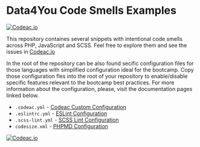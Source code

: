 # Data4You Code Smells Examples 

[![Codeac.io](https://static.codeac.io/badges/2-474463728.svg "Codeac.io")](https://app.codeac.io/github/michal-simon/data4you-code-smells?utm_campaign=data4you-examples)

This repository containes several snippets with intentional code smells across PHP, JavaScript and SCSS.
Feel free to explore them and see the issues in [Codeac.io](https://app.codeac.io/github/michal-simon/data4you-code-smells?utm_campaign=data4you-examples)

In the root of the repository can be also found secific configuration files for those languages with simplified configuration ideal for the bootcamp.
Copy those configuration fles into the root of your repository to enable/disable specific features relevant to the bootcamp best practices.
For more information about the configuration, please, visit the documentation pages linked below.

- `.codeac.yml` - [Codeac Custom Configuration](https://www.codeac.io/documentation/custom-configuration.html?utm_campaign=data4you-examples)
- `.eslintrc.yml` - [ESLint Configuration](https://www.codeac.io/documentation/eslint-configuration.html?utm_campaign=data4you-examples)
- `.scss-lint.yml` - [SCSS Lint Configuration](https://www.codeac.io/documentation/scsslint-configuration.html?utm_campaign=data4you-examples)
- `codesize.xml` - [PHPMD Configuration](https://www.codeac.io/documentation/phpmd-configuration.html?utm_campaign=data4you-examples)

[![Codeac.io](https://www.codeac.io/images/report-window@2x.png?v1.2.9)](https://app.codeac.io/github/michal-simon/data4you-code-smells?utm_campaign=data4you-examples)
